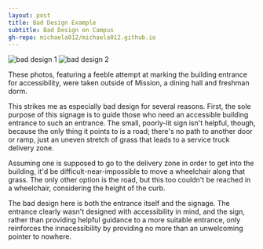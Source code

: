 ```yaml
---
layout: post
title: Bad Design Example
subtitle: Bad Design on Campus
gh-repo: michaela012/michaela012.github.io
---
```


![bad design 1](/img/bad_1.JPG)
![bad design 2](/img/bad_2.JPG)


These photos, featuring a feeble attempt at marking the building entrance for accessibility, were taken outside of Mission, a dining hall and freshman dorm. 

This strikes me as especially bad design for several reasons. First, the sole purpose of this signage is to guide those who need an accessible building entrance to such an entrance. The small, poorly-lit sign isn't helpful, though, because the only thing it points to is a road; there's no path to another door or ramp, just an uneven stretch of grass that leads to a service truck delivery zone. 

Assuming one is supposed to go to the delivery zone in order to get into the building, it'd be difficult-near-impossible to move a wheelchair along that grass. The only other option is the road, but this too couldn't be reached in a wheelchair, considering the height of the curb. 

The bad design here is both the entrance itself and the signage. The entrance clearly wasn't designed with accessibility in mind, and the sign, rather than providing helpful guidance to a more suitable entrance, only reinforces the innacessibility by providing no more than an unwelcoming pointer to nowhere. 
